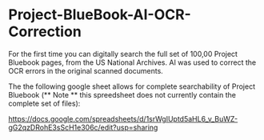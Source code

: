 # Project-BlueBook-AI-OCR-Correction
For the first time you can digitally search the full set of 100,00 Project Bluebook pages, from the US National Archives.  AI was used to correct the OCR errors in the original scanned documents. 

The the following google sheet allows for complete searchability of Project Bluebook (** Note ** this spreedsheet does not currently contain the complete set of files):

https://docs.google.com/spreadsheets/d/1srWgIUptd5aHL6_v_BuWZ-gG2qzDRohE3sScH1e306c/edit?usp=sharing
